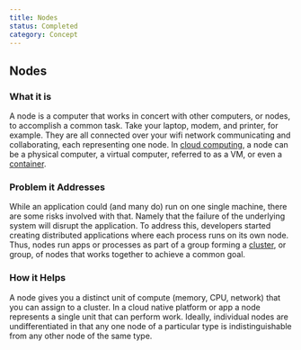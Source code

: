 ```yaml
---
title: Nodes
status: Completed
category: Concept
---
```


## Nodes

### What it is

A node is a computer that works in concert with other computers, or nodes, to accomplish a common task. Take your laptop, modem, and printer, for example. They are all connected over your wifi network communicating and collaborating, each representing one node. In [cloud computing](cloud_computing.md), a node can be a physical computer, a virtual computer, referred to as a VM, or even a [container](container.md).


### Problem it Addresses

While an application could (and many do) run on one single machine, there are some risks involved with that. Namely that the failure of the underlying system will disrupt the application. To address this, developers started creating distributed applications where each process runs on its own node. Thus, nodes run apps or processes as part of a group forming a [cluster](cluster.md), or group, of nodes that works together to achieve a common goal.

### How it Helps

A node gives you a distinct unit of compute (memory, CPU, network) that you can assign to a cluster. In a cloud native platform or app a node represents a single unit that can perform work. Ideally, individual nodes are undifferentiated in that any one node of a particular type is indistinguishable from any other node of the same type.


